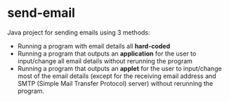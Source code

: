 # send-email
Java project for sending emails using 3 methods:
  - Running a program with email details all **hard-coded**
  - Running a program that outputs an **application** for the user to input/change all email details without rerunning the program
  - Running a program that outputs an **applet** for the user to input/change most of the email details (except for the receiving email address and SMTP (Simple Mail Transfer Protocol) server) without rerunning the program.
